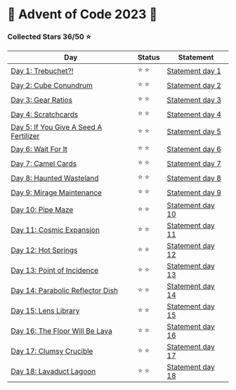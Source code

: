 # 🎄 Advent of Code 2023 🎄

### Collected Stars 36/50 ⭐

| Day                                                                 | Status | Statement                                                |
| ------------------------------------------------------------------- | ------ | -------------------------------------------------------- |
| [Day 1: Trebuchet?!](./solutions/code.day01.py)                     | ⭐ ⭐  | [Statement day 1](https://adventofcode.com/2023/day/1)   |
| [Day 2: Cube Conundrum](./solutions/code.day02.py)                  | ⭐ ⭐  | [Statement day 2](https://adventofcode.com/2023/day/2)   |
| [Day 3: Gear Ratios](./solutions/code.day03.py)                     | ⭐ ⭐  | [Statement day 3](https://adventofcode.com/2023/day/3)   |
| [Day 4: Scratchcards](./solutions/code.day04.py)                    | ⭐ ⭐  | [Statement day 4](https://adventofcode.com/2023/day/4)   |
| [Day 5: If You Give A Seed A Fertilizer](./solutions/code.day05.py) | ⭐ ⭐  | [Statement day 5](https://adventofcode.com/2023/day/5)   |
| [Day 6: Wait For It](./solutions/code.day06.py)                     | ⭐ ⭐  | [Statement day 6](https://adventofcode.com/2023/day/6)   |
| [Day 7: Camel Cards](./solutions/code.day07.py)                     | ⭐ ⭐  | [Statement day 7](https://adventofcode.com/2023/day/7)   |
| [Day 8: Haunted Wasteland](./solutions/code.day08.py)               | ⭐ ⭐  | [Statement day 8](https://adventofcode.com/2023/day/8)   |
| [Day 9: Mirage Maintenance](./solutions/code.day09.py)              | ⭐ ⭐  | [Statement day 9](https://adventofcode.com/2023/day/9)   |
| [Day 10: Pipe Maze](./solutions/code.day10.py)                      | ⭐ ⭐  | [Statement day 10](https://adventofcode.com/2023/day/10) |
| [Day 11: Cosmic Expansion](./solutions/code.day11.py)               | ⭐ ⭐  | [Statement day 11](https://adventofcode.com/2023/day/11) |
| [Day 12: Hot Springs](./solutions/code.day12.py)                    | ⭐ ⭐  | [Statement day 12](https://adventofcode.com/2023/day/12) |
| [Day 13: Point of Incidence](./solutions/code.day13.py)             | ⭐ ⭐  | [Statement day 13](https://adventofcode.com/2023/day/13) |
| [Day 14: Parabolic Reflector Dish](./solutions/code.day14.py)       | ⭐ ⭐  | [Statement day 14](https://adventofcode.com/2023/day/14) |
| [Day 15: Lens Library](./solutions/code.day15.py)                   | ⭐ ⭐  | [Statement day 15](https://adventofcode.com/2023/day/15) |
| [Day 16: The Floor Will Be Lava](./solutions/code.day16.py)         | ⭐ ⭐  | [Statement day 16](https://adventofcode.com/2023/day/16) |
| [Day 17: Clumsy Crucible](./solutions/code.day17.py)                | ⭐ ⭐  | [Statement day 17](https://adventofcode.com/2023/day/17) |
| [Day 18: Lavaduct Lagoon](./solutions/code.day18.py)                | ⭐ ⭐  | [Statement day 18](https://adventofcode.com/2023/day/18) |

